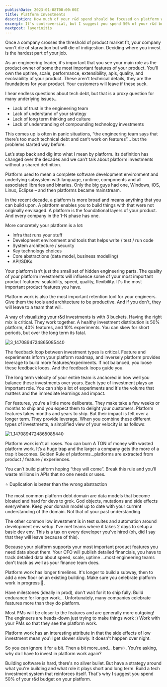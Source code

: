 ```yaml
---
publishDate: 2023-01-08T00:00:00Z
title: Platform Investments
description: How much of your r&d spend should be focused on platform work?
excerpt: It's controversial, but I suggest you spend 50% of your r&d budget on your platform. Build a tech investment system that reinforces itself.
nextpost: layerinitis
---
```


Once a company crosses the threshold of product market fit, your company won't die of starvation but will die of indigestion. Deciding where you invest is the hardest part of your job.

As an engineering leader, it's important that you see your main role as the product owner of some the most important features of your product. You'll own the uptime, scale, performance, extensibility, apis, quality, and evolvability of your product. These aren't technical details, they are the foundations for your product. Your customers will leave if these suck.

I hear endless questions about tech debt, but that is a proxy question for many underlying issues…

- Lack of trust in the engineering team
- Lack of understand of your strategy
- Lack of long term thinking and culture
- Lack of understanding of compounding technology investments

This comes up is often in panic situations, “the engineering team says that there’s too much technical debt and can’t work on features”… but the problems started way before.

Let’s step back and dig into what I mean by platform. Its definition has changed over the decades and we can’t talk about platform investments without a shared definition.

Platform used to mean a complete software development environment and underlying subsystem with language, runtime, components and all associated libraries and binaries. Only the big guys had one, Windows, iOS, Linux, Eclipse – and then platforms became mainstream.

In the recent decade, a platform is more broad and means anything that you can build upon. A platform enables you to build things with that were not originally envisaged. A platform is the foundational layers of your product. And every company in the 1-N phase has one.

More concretely your platform is a lot:

- Infra that runs your stuff
- Development environment and tools that helps write / test / run code
- System architecture / security
- Key technology choices
- Core abstractions (data model, business modelling)
- API/SDKs

Your platform isn’t just the small set of hidden engineering parts. The quality of your platform investments will influence some of your most important product features: scalability, speed, quality, flexibility. It's the most important product features you have.

Platform work is also the most important retention tool for your engineers. Give them the tools and architecture to be productive. And if you don't, they will leave to a team that will.

A way of visualizing your r&d investments is with 3 buckets. Having the right mix is critical. They work together. A healthy investment distribution is 50% platform, 40% features, and 10% experiments. You can skew for short periods, but over the long term its fatal.

![3_1470894724865085440](/images/platform-investments/exp-fea-plat.png)

The feedback loop between investment types is critical. Feature and experiments inform your platform roadmap, and inversely platform provides leverage to build more features/experiments. If not balanced, you loose these feedback loops. And the feedback loops guide you.

The long term velocity of your entire team is anchored in how well you balance these investments over years. Each type of investment plays an important role. You can ship a lot of experiments and it's the volume that matters and the immediate learnings and impact.

For features, you're a little more deliberate. They make take a few weeks or months to ship and you expect them to delight your customers. Platform features takes months and years to ship. But their impact is felt over a longer term. They provide leverage. When you combine these different types of investments, a simplified view of your velocity is as follows:

![1_1470894724865085440](/images/platform-investments/rnd-velocity.png)

Platform work isn't all roses. You can burn A TON of money with wasted platform work. It’s a huge trap and the larger a company gets the more of a trap it becomes. Golden Rule of platforms...platforms are extracted from product / feature / experiences.

You can’t build platform hoping “they will come”. Break this rule and you’ll waste millions in APIs that no one needs or uses.

⭐️ Duplication is better than the wrong abstraction

The most common platform debt domain are data models that become bloated and hard for devs to grok. God objects, mutations and side effects everywhere. Keep your domain model up to date with your current understanding of the domain. Not that of your past understanding.

The other common low investment is in test suites and automation around development env setup. I've met teams where it takes 2 days to setup a basic dev env. This is a tax on every developer you've hired (oh, did I say that they will leave because of this).

Because your platform supports your most important product features you need data about them. Your CFO will publish detailed financials, you have to track detailed data about speed, scale, uptime ...most engineering teams don't track as well as your finance team does.

Platform work has longer timelines. It's longer to build a subway, then to add a new floor on an existing building. Make sure you celebrate platform work in progress 🎉.

Have milestones (ideally in prod), don't wait for it to ship fully. Build endurance for longer work... Unfortunately, many companies celebrate features more than they do platform.

Most PMs will be closer to the features and are generally more outgoing! The engineers are heads-down just trying to make things work :) Work with your PMs so that they see the platform work.

Platform work has an interesting attribute in that the side effects of low investment mean you'll get slower slowly. It doesn't happen over night.

So you can ignore it for a bit. Then a bit more..and... bam💥. You're asking, why do I have to invest in platform work again?

Building software is hard, there's no silver bullet. But have a strategy around what you're building and what role it plays short and long term. Build a tech investment system that reinforces itself. That's why I suggest you spend 50% of your r&d budget on your platform.
